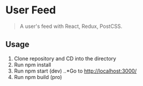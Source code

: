 # User Feed

>  A user's feed with React, Redux, PostCSS.

## Usage

1. Clone repository and CD into the directory
2. Run npm install 
3. Run npm start (dev)
..*Go to [http://localhost:3000/](http://localhost:3000/)
4. Run npm build (pro)
